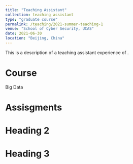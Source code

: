 ```yaml
---
title: "Teaching Assistant"
collection: teaching assistant
type: "graduate course"
permalink: /teaching/2021-summer-teaching-1
venue: "School of Cyber Security, UCAS"
date: 2021-06-30
location: "Beijing, China"
---
```


This is a description of a teaching assistant experience of .

Course
======
Big Data 

Assisgments
======

Heading 2
======

Heading 3
======